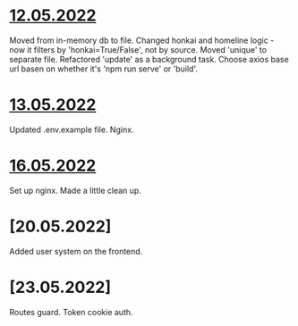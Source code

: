 # [12.05.2022](https://github.com/MorganTwoZero/pictures_scraper/commit/97efbf3fa5be7b1c154a55558a8ff05aba88fa14)
Moved from in-memory db to file. Changed honkai and homeline logic - now it filters by 'honkai=True/False', not by source. Moved 'unique' to separate file. Refactored 'update' as a background task. Choose axios base url basen on whether it's 'npm run serve' or 'build'.

# [13.05.2022](https://github.com/MorganTwoZero/pictures_scraper/commit/079c4504dde25b4458f75fc0140acf25967c6700)
Updated .env.example file. Nginx.

# [16.05.2022](https://github.com/MorganTwoZero/pictures_scraper/commit/e1d66789592f6fc8e3a643569f1e4196cd711a00)
Set up nginx. Made a little clean up.

# [20.05.2022]
Added user system on the frontend.

# [23.05.2022]
Routes guard. Token cookie auth.